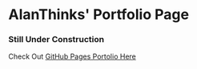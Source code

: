 # AlanThinks' Portfolio Page

### Still Under Construction

Check Out [GitHub Pages Portolio Here](https://alanthinks.github.io)

